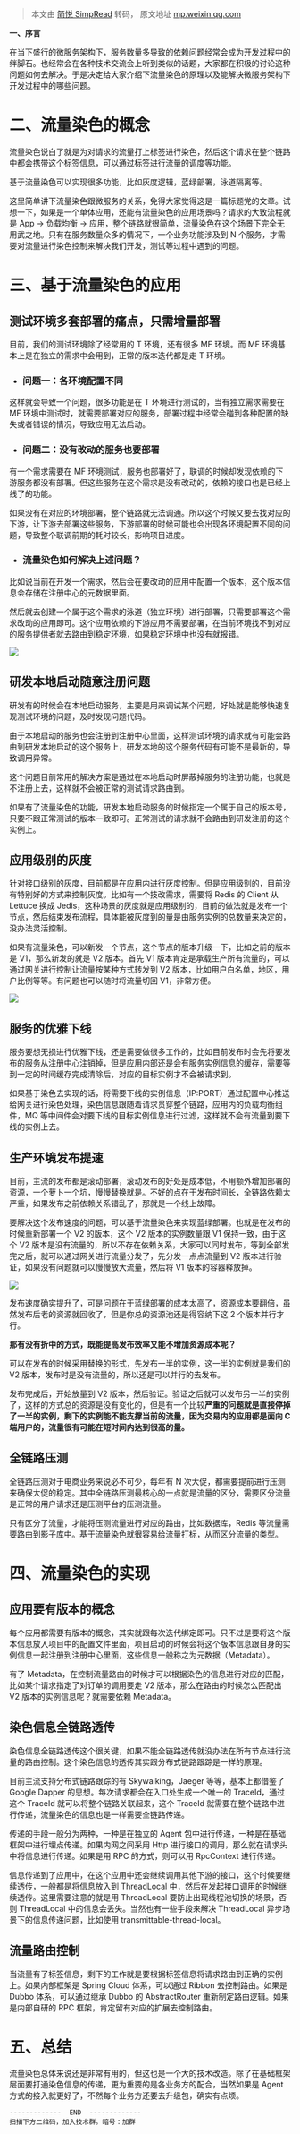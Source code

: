 > 本文由 [简悦 SimpRead](http://ksria.com/simpread/) 转码， 原文地址 [mp.weixin.qq.com](https://mp.weixin.qq.com/s/7v3kjXNSAEX4r9syqq_lLQ)

**一、序言**

在当下盛行的微服务架构下，服务数量多导致的依赖问题经常会成为开发过程中的绊脚石。也经常会在各种技术交流会上听到类似的话题，大家都在积极的讨论这种问题如何去解决。于是决定给大家介绍下流量染色的原理以及能解决微服务架构下开发过程中的哪些问题。

**二、流量染色的概念**
=============

流量染色说白了就是为对请求的流量打上标签进行染色，然后这个请求在整个链路中都会携带这个标签信息，可以通过标签进行流量的调度等功能。

基于流量染色可以实现很多功能，比如灰度逻辑，蓝绿部署，泳道隔离等。

这里简单讲下流量染色跟微服务的关系，免得大家觉得这是一篇标题党的文章。试想一下，如果是一个单体应用，还能有流量染色的应用场景吗？请求的大致流程就是 App -> 负载均衡 -> 应用，整个链路就很简单，流量染色在这个场景下完全无用武之地。只有在服务数量众多的情况下，一个业务功能涉及到 N 个服务，才需要对流量进行染色控制来解决我们开发，测试等过程中遇到的问题。

**三、基于流量染色的应用**
===============

**测试环境多套部署的痛点，只需增量部署**
----------------------

目前，我们的测试环境除了经常用的 T 环境，还有很多 MF 环境。而 MF 环境基本上是在独立的需求中会用到，正常的版本迭代都是走 T 环境。

*   ### 问题一：各环境配置不同
    

这样就会导致一个问题，很多功能是在 T 环境进行测试的，当有独立需求需要在 MF 环境中测试时，就需要部署对应的服务，部署过程中经常会碰到各种配置的缺失或者错误的情况，导致应用无法启动。

*   ### 问题二：没有改动的服务也要部署
    

有一个需求需要在 MF 环境测试，服务也部署好了，联调的时候却发现依赖的下游服务都没有部署。但这些服务在这个需求是没有改动的，依赖的接口也是已经上线了的功能。

如果没有在对应的环境部署，整个链路就无法调通。所以这个时候又要去找对应的下游，让下游去部署这些服务，下游部署的时候可能也会出现各环境配置不同的问题，导致整个联调前期的耗时较长，影响项目进度。

*   ### 流量染色如何解决上述问题？
    

比如说当前在开发一个需求，然后会在要改动的应用中配置一个版本，这个版本信息会存储在注册中心的元数据里面。

然后就去创建一个属于这个需求的泳道（独立环境）进行部署，只需要部署这个需求改动的应用即可。这个应用依赖的下游应用不需要部署，在当前环境找不到对应的服务提供者就去路由到稳定环境，如果稳定环境中也没有就报错。

![](https://mmbiz.qpic.cn/mmbiz_png/AAQtmjCc74DHZeCeXJcZ0liasicgy6y03dQwUdmiackV9qfEQxKkubibiafjI5A9Oxm0sMue3TFP7Ik2ppPyAibx9nPQ/640?wx_fmt=png)

**研发本地启动随意注册问题**
----------------

研发有的时候会在本地启动服务，主要是用来调试某个问题，好处就是能够快速复现测试环境的问题，及时发现问题代码。

由于本地启动的服务也会注册到注册中心里面，这样测试环境的请求就有可能会路由到研发本地启动的这个服务上，研发本地的这个服务代码有可能不是最新的，导致调用异常。

这个问题目前常用的解决方案是通过在本地启动时屏蔽掉服务的注册功能，也就是不注册上去，这样就不会被正常的测试请求路由到。

如果有了流量染色的功能，研发本地启动服务的时候指定一个属于自己的版本号，只要不跟正常测试的版本一致即可。正常测试的请求就不会路由到研发注册的这个实例上。

**应用级别的灰度**
-----------

针对接口级别的灰度，目前都是在应用内进行灰度控制。但是应用级别的，目前没有特别好的方式来控制灰度。比如有一个技改需求，需要将 Redis 的 Client 从 Lettuce 换成 Jedis，这种场景的灰度就是应用级别的，目前的做法就是发布一个节点，然后结束发布流程，具体能被灰度到的量是由服务实例的总数量来决定的，没办法灵活控制。

如果有流量染色，可以新发一个节点，这个节点的版本升级一下，比如之前的版本是 V1，那么新发的就是 V2 版本。首先 V1 版本肯定是承载生产所有流量的，可以通过网关进行控制让流量按某种方式转发到 V2 版本，比如用户白名单，地区，用户比例等等。有问题也可以随时将流量切回 V1，非常方便。

![](https://mmbiz.qpic.cn/mmbiz_png/AAQtmjCc74DHZeCeXJcZ0liasicgy6y03dNq8TiaemWUjdpg44BJW7OWREHL2WVvtGkEqHCnBLk6rXkiaf6Ds6Wqlg/640?wx_fmt=png)

**服务的优雅下线**
-----------

服务要想无损进行优雅下线，还是需要做很多工作的，比如目前发布时会先将要发布的服务从注册中心注销掉，但是应用内部还是会有服务实例信息的缓存，需要等到一定的时间缓存完成清除后，对应的目标实例才不会被请求到。

如果基于染色去实现的话，将需要下线的实例信息（IP:PORT）通过配置中心推送给网关进行染色处理，染色信息跟随着请求贯穿整个链路，应用内的负载均衡组件，MQ 等中间件会对要下线的目标实例信息进行过滤，这样就不会有流量到要下线的实例上去。

**生产环境发布提速**
------------

目前，主流的发布都是滚动部署，滚动发布的好处是成本低，不用额外增加部署的资源，一个萝卜一个坑，慢慢替换就是。不好的点在于发布时间长，全链路依赖太严重，如果发布之前依赖关系错乱了，那就是一个线上故障。

要解决这个发布速度的问题，可以基于流量染色来实现蓝绿部署。也就是在发布的时候重新部署一个 V2 的版本，这个 V2 版本的实例数量跟 V1 保持一致，由于这个 V2 版本是没有流量的，所以不存在依赖关系，大家可以同时发布，等到全部发完之后，就可以通过网关进行流量分发了，先分发一点点流量到 V2 版本进行验证，如果没有问题就可以慢慢放大流量，然后将 V1 版本的容器释放掉。

![](https://mmbiz.qpic.cn/mmbiz_png/AAQtmjCc74DHZeCeXJcZ0liasicgy6y03d5xIES5Rh8q2DDMYq6iaw0vhScdAYOCYnUEJkuia0PvzYGvicmlmBQAZdg/640?wx_fmt=png)

发布速度确实提升了，可是问题在于蓝绿部署的成本太高了，资源成本要翻倍，虽然发布后老的资源就回收了，但是你总的资源池还是得容纳下这 2 个版本并行才行。

**那有没有折中的方式，既能提高发布****效率****又能不增加资源成本呢？**

可以在发布的时候采用替换的形式，先发布一半的实例，这一半的实例就是我们的 V2 版本，发布时是没有流量的，所以还是可以并行的去发布。

发布完成后，开始放量到 V2 版本，然后验证。验证之后就可以发布另一半的实例了，这样的方式总的资源是没有变化的，但是有一个比较**严重的问题就是直接停掉了一半的实例，剩下的实例能不能支撑当前的流量，因为交易内的应用都是面向 C 端用户的，流量很有可能在短时间内达到很高的量。**

**全链路压测**
---------

全链路压测对于电商业务来说必不可少，每年有 N 次大促，都需要提前进行压测来确保大促的稳定。其中全链路压测最核心的一点就是流量的区分，需要区分流量是正常的用户请求还是压测平台的压测流量。

只有区分了流量，才能将压测流量进行对应的路由，比如数据库，Redis 等流量需要路由到影子库中。基于流量染色就很容易给流量打标，从而区分流量的类型。

**四、流量染色的实现**
=============

**应用要有版本的概念**
-------------

每个应用都需要有版本的概念，其实就跟每次迭代绑定即可。只不过是要将这个版本信息放入项目中的配置文件里面，项目启动的时候会将这个版本信息跟自身的实例信息一起注册到注册中心里面，这些信息一般称之为元数据（Metadata）。

有了 Metadata，在控制流量路由的时候才可以根据染色的信息进行对应的匹配，比如某个请求指定了对订单的调用要走 V2 版本，那么在路由的时候怎么匹配出 V2 版本的实例信息呢？就需要依赖 Metadata。

**染色信息全链路透传**
-------------

染色信息全链路透传这个很关键，如果不能全链路透传就没办法在所有节点进行流量的路由控制。这个染色信息的透传其实跟分布式链路跟踪是一样的原理。

目前主流支持分布式链路跟踪的有 Skywalking，Jaeger 等等，基本上都借鉴了 Google Dapper 的思想。每次请求都会在入口处生成一个唯一的 TraceId，通过这个 TraceId 就可以将整个链路关联起来，这个 TraceId 就需要在整个链路中进行传递，流量染色的信息也是一样需要全链路传递。

传递的手段一般分为两种，一种是在独立的 Agent 包中进行传递，一种是在基础框架中进行埋点传递。如果内网之间采用 Http 进行接口的调用，那么就在请求头中将信息进行传递。如果是用 RPC 的方式，则可以用 RpcContext 进行传递。

信息传递到了应用中，在这个应用中还会继续调用其他下游的接口，这个时候要继续透传，一般都是将信息放入到 ThreadLocal 中，然后在发起接口调用的时候继续透传。这里需要注意的就是用 ThreadLocal 要防止出现线程池切换的场景，否则 ThreadLocal 中的信息会丢失。当然也有一些手段来解决 ThreadLocal 异步场景下的信息传递问题，比如使用 transmittable-thread-local。

**流量路由控制**
----------

当流量有了标签信息，剩下的工作就是要根据标签信息将请求路由到正确的实例上。如果内部框架是 Spring Cloud 体系，可以通过 Ribbon 去控制路由。如果是 Dubbo 体系，可以通过继承 Dubbo 的 AbstractRouter 重新制定路由逻辑。如果是内部自研的 RPC 框架，肯定留有对应的扩展去控制路由。

**五、总结**
========

流量染色总体来说还是非常有用的，但这也是一个大的技术改造。除了在基础框架层面要打通染色信息的传递，更为重要的是各业务方的配合，当然如果是 Agent 方式的接入就更好了，不然每个业务方还要去升级包，确实有点烦。

```
-------------  END  -------------
扫描下方二维码，加入技术群。暗号：加群
```